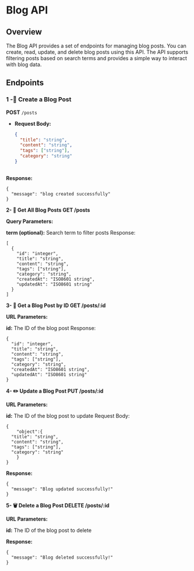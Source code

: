 # Blog API

## Overview

The Blog API provides a set of endpoints for managing blog posts. You can create, read, update, and delete blog posts using this API. The API supports filtering posts based on search terms and provides a simple way to interact with blog data.

## Endpoints

### 1 -📝 Create a Blog Post

**POST** `/posts`

- **Request Body:**
  ```json
  {
    "title": "string",
    "content": "string",
    "tags": ["string"],
    "category": "string"
  }
 
 **Response:**
```
{
  "message": "blog created successfully"
}
```
**2- 📜 Get All Blog Posts GET /posts**

**Query Parameters:**

**term (optional):** Search term to filter posts
Response:

```
[
  {
    "id": "integer",
    "title": "string",
    "content": "string",
    "tags": ["string"],
    "category": "string",
    "createdAt": "ISO8601 string",
    "updatedAt": "ISO8601 string"
  }
]
```
**3- 📖 Get a Blog Post by ID GET /posts/:id**

**URL Parameters:**

**id:** The ID of the blog post
Response:

```
{
  "id": "integer",
  "title": "string",
  "content": "string",
  "tags": ["string"],
  "category": "string",
  "createdAt": "ISO8601 string",
  "updatedAt": "ISO8601 string"
}
```
**4- ✏️ Update a Blog Post PUT /posts/:id**

**URL Parameters:**

**id:** The ID of the blog post to update
Request Body:

```
{
    "object":{
  "title": "string",
  "content": "string",
  "tags": ["string"],
  "category": "string"
    }
}
```

**Response:**
```
{
  "message": "Blog updated successfully!"
}
```

**5- 🗑️ Delete a Blog Post DELETE /posts/:id**

**URL Parameters:**

**id:** The ID of the blog post to delete

**Response:**
```
{
  "message": "Blog deleted successfully!"
}
```
